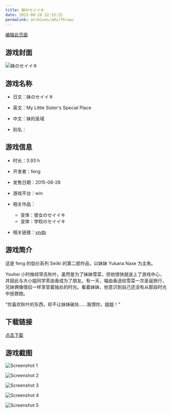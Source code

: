 ```yaml
---
title: 妹のセイイキ
date: 2015-08-28 22:33:22
permalink: archives/adv/7hruw/
---
```

[编辑此页面](https://github.com/ACG-3/ADV3-source/blob/main/source/_posts/%E5%A6%B9%E3%81%AE%E3%82%BB%E3%82%A4%E3%82%A4%E3%82%AD.md)

## 游戏封面

![妹のセイイキ](https://pan.timero.xyz/d/onedrive/img_lib_001/%E5%A6%B9%E3%81%AE%E3%82%BB%E3%82%A4%E3%82%A4%E3%82%AD_cover.avif)


## 游戏名称

- 日文：妹のセイイキ
- 英文：My Little Sister's Special Place
- 中文：妹的圣域

- 别名：


## 游戏信息

- 时长：3.93 h
- 开发者：feng
- 发售日期：2015-08-28
- 游戏平台：win
- 相关作品：
   - 变体：彼女のセイイキ
   - 变体：学校のセイイキ

- 相关链接：[vndb](https://vndb.org/v16845)


## 游戏简介

这是 feng 的低价系列 Seiiki 的第二部作品，以妹妹 Yukana Nase 为主角。

Youhei 小时候经常去秋叶。虽然是为了妹妹雪菜，但他很快就迷上了游戏中心，并因此与大小姐同学芙由香成为了朋友。有一天，福由香送给雪菜一次圣诞旅行，兄妹俩像情侣一样享受着独处的时光。看着妹妹，他意识到自己还没有从那段时光中拯救她。

"你喜欢秋叶的东西，却不让妹妹破处......我恨你，姐姐！"




## 下载链接

[点击下载](https://pan.timero.xyz/onedrive/adv_lib_001/%E5%A6%B9%E3%81%AE%E3%82%BB%E3%82%A4%E3%82%A4%E3%82%AD)


## 游戏截图


![Screenshot 1](https://pan.timero.xyz/d/onedrive/img_lib_001/%E5%A6%B9%E3%81%AE%E3%82%BB%E3%82%A4%E3%82%A4%E3%82%AD_Screenshot_1.avif)

![Screenshot 2](https://pan.timero.xyz/d/onedrive/img_lib_001/%E5%A6%B9%E3%81%AE%E3%82%BB%E3%82%A4%E3%82%A4%E3%82%AD_Screenshot_2.avif)

![Screenshot 3](https://pan.timero.xyz/d/onedrive/img_lib_001/%E5%A6%B9%E3%81%AE%E3%82%BB%E3%82%A4%E3%82%A4%E3%82%AD_Screenshot_3.avif)

![Screenshot 4](https://pan.timero.xyz/d/onedrive/img_lib_001/%E5%A6%B9%E3%81%AE%E3%82%BB%E3%82%A4%E3%82%A4%E3%82%AD_Screenshot_4.avif)

![Screenshot 5](https://pan.timero.xyz/d/onedrive/img_lib_001/%E5%A6%B9%E3%81%AE%E3%82%BB%E3%82%A4%E3%82%A4%E3%82%AD_Screenshot_5.avif)

